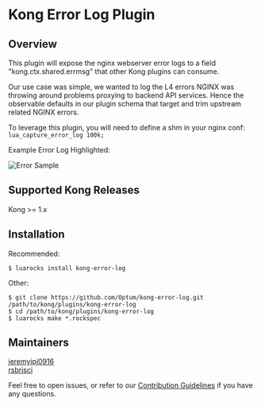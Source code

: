 # Kong Error Log Plugin
## Overview
  This plugin will expose the nginx webserver error logs to a field "kong.ctx.shared.errmsg" that other Kong plugins can consume.
  
  Our use case was simple, we wanted to log the L4 errors NGINX was throwing around problems proxying to backend API services. Hence the observable defaults in our plugin schema that target and trim upstream related NGINX errors.
   
  To leverage this plugin, you will need to define a shm in your nginx conf:
  ```lua_capture_error_log 100k;``` 
  
  Example Error Log Highlighted:

  ![Error Sample](https://github.com/Optum/kong-error-log/blob/master/NginxUpstreamErrorMsg.png)
  
## Supported Kong Releases
Kong >= 1.x

## Installation
Recommended:
```
$ luarocks install kong-error-log
```
Other:
```
$ git clone https://github.com/Optum/kong-error-log.git /path/to/kong/plugins/kong-error-log
$ cd /path/to/kong/plugins/kong-error-log
$ luarocks make *.rockspec
```
## Maintainers
[jeremyjpj0916](https://github.com/jeremyjpj0916)  
[rsbrisci](https://github.com/rsbrisci)  

Feel free to open issues, or refer to our [Contribution Guidelines](https://github.com/Optum/kong-error-log/blob/master/CONTRIBUTING.md) if you have any questions.
